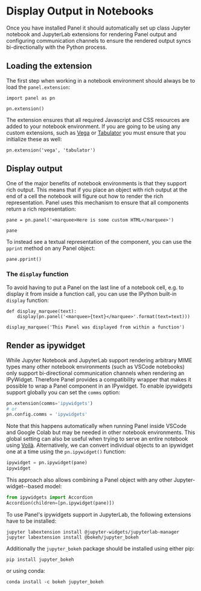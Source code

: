 # Display Output in Notebooks

Once you have installed Panel it should automatically set up class Jupyter notebook and JupyterLab extensions for rendering Panel output and configuring communication channels to ensure the rendered output syncs bi-directionally with the Python process.

## Loading the extension

The first step when working in a notebook environment should always be to load the `panel.extension`:

```{pyodide}
import panel as pn

pn.extension()
```

The extension ensures that all required Javascript and CSS resources are added to your notebook environment. If you are going to be using any custom extensions, such as [Vega](../../reference/panes/Vega) or [Tabulator](../../reference/widgets/Tabulator) you must ensure that you initialize these as well:

```{pyodide}
pn.extension('vega', 'tabulator')
```

## Display output

One of the major benefits of notebook environments is that they support rich output. This means that if you place an object with rich output at the end of a cell the notebook will figure out how to render the rich representation. Panel uses this mechanism to ensure that all components return a rich representation:

```{pyodide}
pane = pn.panel('<marquee>Here is some custom HTML</marquee>')

pane
```

To instead see a textual representation of the component, you can use the ``pprint`` method on any Panel object:

```{pyodide}
pane.pprint()
```

### The ``display`` function

To avoid having to put a Panel on the last line of a notebook cell, e.g. to display it from inside a function call, you can use the IPython built-in ``display`` function:

```{pyodide}
def display_marquee(text):
    display(pn.panel('<marquee>{text}</marquee>'.format(text=text)))

display_marquee('This Panel was displayed from within a function')
```

## Render as ipywidget

While Jupyter Notebook and JupyterLab support rendering arbitrary MIME types many other notebook environments (such as VSCode notebooks) only support bi-directional communication channels when rendering an IPyWidget. Therefore Panel provides a compatibility wrapper that makes it possible to wrap a Panel component in an IPywidget. To enable ipywidgets support globally you can set the `comms` option:

```python
pn.extension(comms='ipywidgets')
# or
pn.config.comms = 'ipywidgets'
```

Note that this happens automatically when running Panel inside VSCode and Google Colab but may be needed in other notebook environments. This global setting can also be useful when trying to serve an entire notebook using [Voilà](https://github.com/voila-dashboards/voila). Alternatively, we can convert individual objects to an ipywidget one at a time using the `pn.ipywidget()` function:

```python
ipywidget = pn.ipywidget(pane)
ipywidget
```

This approach also allows combining a Panel object with any other Jupyter-widget--based model:

```python
from ipywidgets import Accordion
Accordion(children=[pn.ipywidget(pane)])
```

To use Panel's ipywidgets support in JupyterLab, the following extensions have to be installed:

```
jupyter labextension install @jupyter-widgets/jupyterlab-manager
jupyter labextension install @bokeh/jupyter_bokeh
```

Additionally the `jupyter_bokeh` package should be installed using either pip:

```
pip install jupyter_bokeh
```

or using conda:

```
conda install -c bokeh jupyter_bokeh
```
